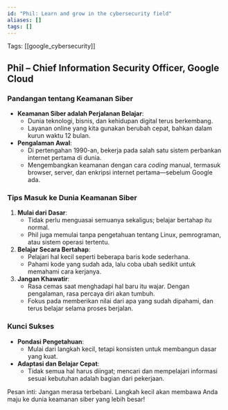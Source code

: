 ```yaml
---
id: "Phil: Learn and grow in the cybersecurity field"
aliases: []
tags: []
---
```


Tags: [[google_cybersecurity]]

## Phil – Chief Information Security Officer, Google Cloud

### Pandangan tentang Keamanan Siber

- **Keamanan Siber adalah Perjalanan Belajar**:
  - Dunia teknologi, bisnis, dan kehidupan digital terus berkembang.
  - Layanan online yang kita gunakan berubah cepat, bahkan dalam kurun waktu 12 bulan.
- **Pengalaman Awal**:
  - Di pertengahan 1990-an, bekerja pada salah satu sistem perbankan internet pertama di dunia.
  - Mengembangkan keamanan dengan cara _coding_ manual, termasuk browser, server, dan enkripsi internet pertama—sebelum Google ada.

### Tips Masuk ke Dunia Keamanan Siber

1. **Mulai dari Dasar**:
   - Tidak perlu menguasai semuanya sekaligus; belajar bertahap itu normal.
   - Phil juga memulai tanpa pengetahuan tentang Linux, pemrograman, atau sistem operasi tertentu.
2. **Belajar Secara Bertahap**:
   - Pelajari hal kecil seperti beberapa baris kode sederhana.
   - Pahami kode yang sudah ada, lalu coba ubah sedikit untuk memahami cara kerjanya.
3. **Jangan Khawatir**:
   - Rasa cemas saat menghadapi hal baru itu wajar. Dengan pengalaman, rasa percaya diri akan tumbuh.
   - Fokus pada memberikan nilai dari apa yang sudah dipahami, dan terus belajar selama proses berjalan.

### Kunci Sukses

- **Pondasi Pengetahuan**:
  - Mulai dari langkah kecil, tetapi konsisten untuk membangun dasar yang kuat.
- **Adaptasi dan Belajar Cepat**:
  - Tidak semua hal harus diingat; mencari dan mempelajari informasi sesuai kebutuhan adalah bagian dari pekerjaan.

Pesan inti: Jangan merasa terbebani. Langkah kecil akan membawa Anda maju ke dunia keamanan siber yang lebih besar!
